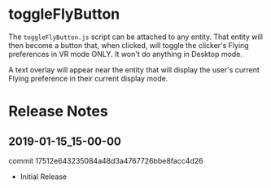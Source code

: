 # toggleFlyButton
The `toggleFlyButton.js` script can be attached to any entity. That entity will then become a button that, when clicked, will toggle the clicker's Flying preferences in VR mode ONLY. It won't do anything in Desktop mode.

A text overlay will appear near the entity that will display the user's current Flying preference in their current display mode.

# Release Notes

## 2019-01-15_15-00-00
commit 17512e643235084a48d3a4767726bbe8facc4d26
- Initial Release